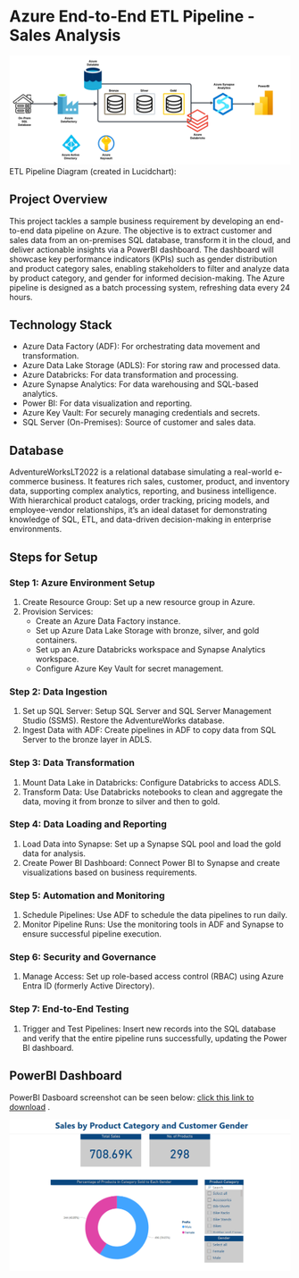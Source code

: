 # Azure End-to-End ETL Pipeline - Sales Analysis
![etl-pipeline](https://github.com/radielazazy/azure-end-to-end-sales/blob/e2149661e03c6ae65b79fd8a426cd83c4c27f2f8/etl-pipeline.png)
ETL Pipeline Diagram (created in Lucidchart):

## Project Overview
This project tackles a sample business requirement by developing an end-to-end data pipeline on Azure. The objective is to extract customer and sales data from an on-premises SQL database, transform it in the cloud, and deliver actionable insights via a PowerBI dashboard. The dashboard will showcase key performance indicators (KPIs) such as gender distribution and product category sales, enabling stakeholders to filter and analyze data by product category, and gender for informed decision-making. The Azure pipeline is designed as a batch processing system, refreshing data every 24 hours.

## Technology Stack
* Azure Data Factory (ADF): For orchestrating data movement and transformation.
* Azure Data Lake Storage (ADLS): For storing raw and processed data.
* Azure Databricks: For data transformation and processing.
* Azure Synapse Analytics: For data warehousing and SQL-based analytics.
* Power BI: For data visualization and reporting.
* Azure Key Vault: For securely managing credentials and secrets.
* SQL Server (On-Premises): Source of customer and sales data.

## Database
AdventureWorksLT2022 is a relational database simulating a real-world e-commerce business. It features rich sales, customer, product, and inventory data, supporting complex analytics, reporting, and business intelligence. With hierarchical product catalogs, order tracking, pricing models, and employee-vendor relationships, it’s an ideal dataset for demonstrating knowledge of SQL, ETL, and data-driven decision-making in enterprise environments.


## Steps for Setup
### Step 1: Azure Environment Setup
1. Create Resource Group: Set up a new resource group in Azure.
2. Provision Services:
    * Create an Azure Data Factory instance.
    * Set up Azure Data Lake Storage with bronze, silver, and gold containers.
    * Set up an Azure Databricks workspace and Synapse Analytics workspace.
    * Configure Azure Key Vault for secret management.
### Step 2: Data Ingestion
1. Set up SQL Server: Setup SQL Server and SQL Server Management Studio (SSMS). Restore the AdventureWorks database.
2. Ingest Data with ADF: Create pipelines in ADF to copy data from SQL Server to the bronze layer in ADLS.
### Step 3: Data Transformation
1. Mount Data Lake in Databricks: Configure Databricks to access ADLS.
2. Transform Data: Use Databricks notebooks to clean and aggregate the data, moving it from bronze to silver and then to gold.
### Step 4: Data Loading and Reporting
1. Load Data into Synapse: Set up a Synapse SQL pool and load the gold data for analysis.
2. Create Power BI Dashboard: Connect Power BI to Synapse and create visualizations based on business requirements.
### Step 5: Automation and Monitoring
1. Schedule Pipelines: Use ADF to schedule the data pipelines to run daily.
2. Monitor Pipeline Runs: Use the monitoring tools in ADF and Synapse to ensure successful pipeline execution.
### Step 6: Security and Governance
1. Manage Access: Set up role-based access control (RBAC) using Azure Entra ID (formerly Active Directory).
### Step 7: End-to-End Testing
1. Trigger and Test Pipelines: Insert new records into the SQL database and verify that the entire pipeline runs successfully, updating the Power BI dashboard.

## PowerBI Dashboard
PowerBI Dasboard screenshot can be seen below: [click this link to download](./ProductSalesAnalysis.pbix)
.

![powerbi](https://github.com/radielazazy/azure-end-to-end-sales/blob/a3bf9627908cc2b62ccb022910df331ef34ab034/pics-for-readme/Screenshot%202025-02-13%20040005.png)
